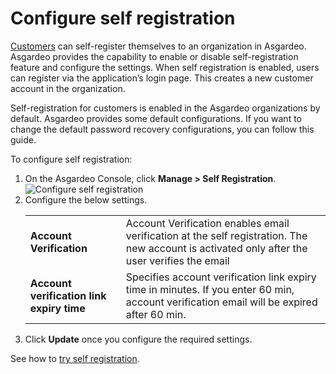 # Configure self registration

<a href="/guides/user-management/manage-users/user-accounts/customer">Customers</a> can self-register themselves to an organization in Asgardeo. Asgardeo provides the capability to enable  or disable self-registration feature and configure the settings. 
When self registration is enabled, users can register via the application’s login page. This creates a new customer account in the organization.

Self-registration for customers is enabled in the Asgardeo organizations by default. Asgardeo provides some default configurations. If you want to change the default password recovery configurations, you can follow this guide.
                                                                                                                                        
To configure self registration:
1. On the Asgardeo Console, click **Manage > Self Registration**.
    <img :src="$withBase('/assets/img/guides/organization/self-registration/configure-self-registration.png')" alt="Configure self registration">
2. Configure the below settings.
    <table>
          <tbody>
             <tr>
                  <td><b>Account Verification</b></td>
                  <td>Account Verification enables email verification at the self registration. The new account is activated only after the user verifies the email</td>
             </tr>
             <tr>
                <td><b>Account verification link expiry time</b></td>
                <td>Specifies account verification link expiry time in minutes. If you enter 60 min, account verification email will be expired after 60 min.</td>
           </tr>
          </tbody>
       </table>
6. Click **Update** once you configure the required settings.  

See how to <a href="/guides/organization/self-service/customer/self-register/">try self registration</a>.     



